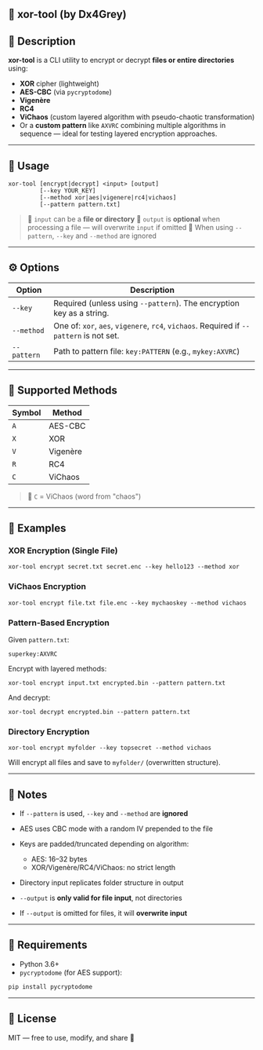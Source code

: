 ## 🔐 xor-tool (by Dx4Grey)

## 📄 Description

**xor-tool** is a CLI utility to encrypt or decrypt **files or entire directories** using:

* **XOR** cipher (lightweight)
* **AES-CBC** (via `pycryptodome`)
* **Vigenère**
* **RC4**
* **ViChaos** (custom layered algorithm with pseudo-chaotic transformation)
* Or a **custom pattern** like `AXVRC` combining multiple algorithms in sequence — ideal for testing layered encryption approaches.

---

## 🚀 Usage

```
xor-tool [encrypt|decrypt] <input> [output] 
         [--key YOUR_KEY]
         [--method xor|aes|vigenere|rc4|vichaos]
         [--pattern pattern.txt]
```

> 🔹 `input` can be a **file or directory**
> 🔹 `output` is **optional** when processing a file — will overwrite `input` if omitted
> 🔹 When using `--pattern`, `--key` and `--method` are ignored

---

## ⚙️ Options

| Option      | Description                                                                             |
| ----------- | --------------------------------------------------------------------------------------- |
| `--key`     | Required (unless using `--pattern`). The encryption key as a string.                    |
| `--method`  | One of: `xor`, `aes`, `vigenere`, `rc4`, `vichaos`. Required if `--pattern` is not set. |
| `--pattern` | Path to pattern file: `key:PATTERN` (e.g., `mykey:AXVRC`)                                |

---

## 🔄 Supported Methods

| Symbol | Method   |
| ------ | -------- |
| `A`    | AES-CBC  |
| `X`    | XOR      |
| `V`    | Vigenère |
| `R`    | RC4      |
| `C`    | ViChaos  |

> 🧠 `C` = ViChaos (word from "chaos")

---

## 🧪 Examples

### XOR Encryption (Single File)

```
xor-tool encrypt secret.txt secret.enc --key hello123 --method xor
```

### ViChaos Encryption

```
xor-tool encrypt file.txt file.enc --key mychaoskey --method vichaos
```

### Pattern-Based Encryption

Given `pattern.txt`:

```
superkey:AXVRC
```

Encrypt with layered methods:

```
xor-tool encrypt input.txt encrypted.bin --pattern pattern.txt
```

And decrypt:

```
xor-tool decrypt encrypted.bin --pattern pattern.txt
```

### Directory Encryption

```
xor-tool encrypt myfolder --key topsecret --method vichaos
```

Will encrypt all files and save to `myfolder/` (overwritten structure).

---

## 📝 Notes

* If `--pattern` is used, `--key` and `--method` are **ignored**
* AES uses CBC mode with a random IV prepended to the file
* Keys are padded/truncated depending on algorithm:

  * AES: 16–32 bytes
  * XOR/Vigenère/RC4/ViChaos: no strict length
* Directory input replicates folder structure in output
* `--output` is **only valid for file input**, not directories
* If `--output` is omitted for files, it will **overwrite input**

---

## 🔧 Requirements

* Python 3.6+
* `pycryptodome` (for AES support):

```bash
pip install pycryptodome
```

---

## 🔗 License

MIT — free to use, modify, and share 🙌